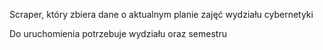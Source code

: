 Scraper, który zbiera dane o aktualnym planie zajęć wydziału cybernetyki

Do uruchomienia potrzebuje wydziału oraz semestru
